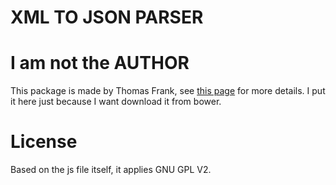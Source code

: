 XML TO JSON PARSER
==================

# I am not the AUTHOR
This package is made by Thomas Frank, see [this page](http://www.thomasfrank.se/xml_to_json.html) for more details.
I put it here just because I want download it from bower. 


# License
Based on the js file itself, it applies GNU GPL V2.
